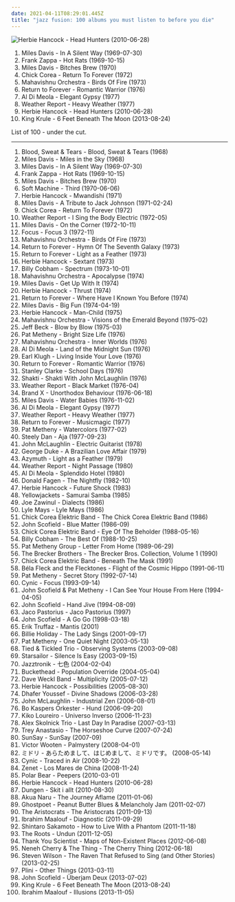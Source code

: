 ```yaml
---
date: 2021-04-11T08:29:01.445Z
title: "jazz fusion: 100 albums you must listen to before you die"
---
```

![Herbie Hancock - Head Hunters (2010-06-28)](http://coverartarchive.org/release/60da23e0-59ce-4c0b-8a4a-fd4d11e5ef3a/6729850517-500.jpg "Herbie Hancock - Head Hunters (2010-06-28)")
<ol class="albums">
<li data-cover="http://coverartarchive.org/release/47873c43-4337-4d3b-9bf2-959f85a7cec1/23109799066-500.jpg" data-tags="jazz" role="button">Miles Davis - In A Silent Way (1969-07-30)</li>
<li data-cover="http://coverartarchive.org/release/bd527306-0dd8-4d99-93c4-4267ff649776/4430294983-500.jpg" data-tags="progressive rock" role="button">Frank Zappa - Hot Rats (1969-10-15)</li>
<li data-cover="http://coverartarchive.org/release/b7cf6ab3-1fab-45cd-97a2-8e684ffcada1/1895278823-500.jpg" data-tags="jazz, jazz fusion" role="button">Miles Davis - Bitches Brew (1970)</li>
<li data-cover="http://coverartarchive.org/release/0a779a9f-c0ad-3661-880f-b4277365738e/4327744677-500.jpg" data-tags="jazz, jazz fusion" role="button">Chick Corea - Return To Forever (1972)</li>
<li data-cover="https://img.discogs.com/UFh87Uai_ujOf6UQQ7uuv-_0DQY=/fit-in/450x472/filters:strip_icc():format(jpeg):mode_rgb():quality(90)/discogs-images/R-2531955-1292167778.jpeg.jpg" data-tags="fusion, jazz fusion, progressive rock" role="button">Mahavishnu Orchestra - Birds Of Fire (1973)</li>
<li data-cover="http://coverartarchive.org/release/87a1d771-e4b9-4c90-8c8b-f4a3e15187fd/3987903596-500.jpg" data-tags="jazz fusion, fusion" role="button">Return to Forever - Romantic Warrior (1976)</li>
<li data-cover="https://img.discogs.com/P08vvN0k9cAp_205aggHldYpfl8=/fit-in/600x616/filters:strip_icc():format(jpeg):mode_rgb():quality(90)/discogs-images/R-2622005-1536349971-1230.jpeg.jpg" data-tags="jazz fusion, jazz, fusion" role="button">Al Di Meola - Elegant Gypsy (1977)</li>
<li data-cover="http://coverartarchive.org/release/8b5c22c6-f712-489e-9a1d-6cb235cb7c50/21859761852-500.jpg" data-tags="jazz, fusion, jazz fusion" role="button">Weather Report - Heavy Weather (1977)</li>
<li data-cover="http://coverartarchive.org/release/60da23e0-59ce-4c0b-8a4a-fd4d11e5ef3a/6729850517-500.jpg" data-tags="jazz, funk" role="button">Herbie Hancock - Head Hunters (2010-06-28)</li>
<li data-cover="http://coverartarchive.org/release/6c433abe-415f-47e5-9bfa-44fbafee151b/5084224967-500.jpg" data-tags="post-punk" role="button">King Krule - 6 Feet Beneath The Moon (2013-08-24)</li>
</ol>
List of 100 - under the cut.
<!-- more -->

_________________

<ol class="albums">
<li data-cover="http://coverartarchive.org/release/17eeb2b9-0aa2-4403-bc94-ebb8915935c9/8386691664-500.jpg" data-tags="60s, classic rock" role="button">
Blood, Sweat & Tears - Blood, Sweat & Tears (1968)
</li>
<li data-cover="https://via.placeholder.com/450" data-tags="jazz" role="button">
Miles Davis - Miles in the Sky (1968)
</li>
<li data-cover="http://coverartarchive.org/release/47873c43-4337-4d3b-9bf2-959f85a7cec1/23109799066-500.jpg" data-tags="jazz" role="button">
Miles Davis - In A Silent Way (1969-07-30)
</li>
<li data-cover="http://coverartarchive.org/release/bd527306-0dd8-4d99-93c4-4267ff649776/4430294983-500.jpg" data-tags="progressive rock" role="button">
Frank Zappa - Hot Rats (1969-10-15)
</li>
<li data-cover="http://coverartarchive.org/release/b7cf6ab3-1fab-45cd-97a2-8e684ffcada1/1895278823-500.jpg" data-tags="jazz, jazz fusion" role="button">
Miles Davis - Bitches Brew (1970)
</li>
<li data-cover="http://coverartarchive.org/release/b26f4f09-a362-42db-ad7b-3f25686b4c1e/8199726377-500.jpg" data-tags="progressive rock" role="button">
Soft Machine - Third (1970-06-06)
</li>
<li data-cover="http://coverartarchive.org/release/901a3877-a0ed-44bb-a3d4-87fcded5cf9e/14741915528-500.jpg" data-tags="jazz, instrumental, 70s, fusion, jazz-funk, jazz fusion" role="button">
Herbie Hancock - Mwandishi (1971)
</li>
<li data-cover="http://coverartarchive.org/release/dca1aa63-ae18-3698-b7d7-72b3fb586af3/25848951329-500.jpg" data-tags="fusion, jazz" role="button">
Miles Davis - A Tribute to Jack Johnson (1971-02-24)
</li>
<li data-cover="http://coverartarchive.org/release/0a779a9f-c0ad-3661-880f-b4277365738e/4327744677-500.jpg" data-tags="jazz, jazz fusion" role="button">
Chick Corea - Return To Forever (1972)
</li>
<li data-cover="http://coverartarchive.org/release/b193f29d-ac56-40bf-b603-24645dc54ca6/16296439512-500.jpg" data-tags="weather report, fusion, jazz fusion" role="button">
Weather Report - I Sing the Body Electric (1972-05)
</li>
<li data-cover="http://coverartarchive.org/release/4a10b3a4-4c2d-37f7-8eb5-472ea6bfff2d/15959429311-500.jpg" data-tags="fusion, jazz, funk" role="button">
Miles Davis - On the Corner (1972-10-11)
</li>
<li data-cover="https://img.discogs.com/7dQT5PETbef6atISmiKXogd6lHs=/fit-in/600x594/filters:strip_icc():format(jpeg):mode_rgb():quality(90)/discogs-images/R-628918-1576161543-5759.jpeg.jpg" data-tags="instrumental, progressive rock, jazz fusion" role="button">
Focus - Focus 3 (1972-11)
</li>
<li data-cover="https://img.discogs.com/UFh87Uai_ujOf6UQQ7uuv-_0DQY=/fit-in/450x472/filters:strip_icc():format(jpeg):mode_rgb():quality(90)/discogs-images/R-2531955-1292167778.jpeg.jpg" data-tags="fusion, jazz fusion, progressive rock" role="button">
Mahavishnu Orchestra - Birds Of Fire (1973)
</li>
<li data-cover="http://coverartarchive.org/release/50a74406-faad-47f9-a4b1-3926d8b8bcc8/14735233443-500.jpg" data-tags="jazz fusion, jazz, fusion" role="button">
Return to Forever - Hymn Of The Seventh Galaxy (1973)
</li>
<li data-cover="http://coverartarchive.org/release/e3d62cbe-36ba-430f-9676-9b6614f2ea8f/9975426138-500.jpg" data-tags="jazz, jazz fusion, latin jazz" role="button">
Return to Forever - Light as a Feather (1973)
</li>
<li data-cover="http://coverartarchive.org/release/9aa38b48-7160-30a6-877c-2da7f53f3d3f/15612031939-500.jpg" data-tags="jazz, fusion" role="button">
Herbie Hancock - Sextant (1973)
</li>
<li data-cover="https://img.discogs.com/Qb7Yy2NFaTqIwqDxfCV2o-Z-zVc=/fit-in/300x300/filters:strip_icc():format(jpeg):mode_rgb():quality(90)/discogs-images/R-6602833-1422894843-6069.jpeg.jpg" data-tags="fusion, jazz fusion, jazz rock" role="button">
Billy Cobham - Spectrum (1973-10-01)
</li>
<li data-cover="http://coverartarchive.org/release/e1ea9df2-d718-462b-bd9b-0f701e83dc81/5014697668-500.jpg" data-tags="jazz fusion, jazz" role="button">
Mahavishnu Orchestra - Apocalypse (1974)
</li>
<li data-cover="http://coverartarchive.org/release/b8a32bb4-9858-3dfb-b0a2-0a67e05ee80a/15015714324-500.jpg" data-tags="jazz" role="button">
Miles Davis - Get Up With It (1974)
</li>
<li data-cover="http://coverartarchive.org/release/c5caeea7-7b96-39ef-8306-032f1f4776f1/8728957198-500.jpg" data-tags="jazz funk, instrumental, funk, jazz fusion" role="button">
Herbie Hancock - Thrust (1974)
</li>
<li data-cover="http://coverartarchive.org/release/5022e9d0-a1b2-4188-aea7-f19e1fe997a4/4105911297-500.jpg" data-tags="jazz fusion" role="button">
Return to Forever - Where Have I Known You Before (1974)
</li>
<li data-cover="http://coverartarchive.org/release/a693e5f2-42c8-4f59-a670-f3aff6586fe5/13486638538-500.jpg" data-tags="jazz, jazz fusion, electric miles" role="button">
Miles Davis - Big Fun (1974-04-19)
</li>
<li data-cover="http://coverartarchive.org/release/89daddd1-15aa-373e-8998-03ddb16092b4/8714236235-500.jpg" data-tags="funk, jazz fusion" role="button">
Herbie Hancock - Man-Child (1975)
</li>
<li data-cover="http://coverartarchive.org/release/353cdc26-f8f5-3ef4-b103-f8b5d3686c2d/11790305680-500.jpg" data-tags="fusion, jazz fusion" role="button">
Mahavishnu Orchestra - Visions of the Emerald Beyond (1975-02)
</li>
<li data-cover="https://img.discogs.com/F_PpNjjNEZPo3pSL97LApvoxhJU=/fit-in/600x590/filters:strip_icc():format(jpeg):mode_rgb():quality(90)/discogs-images/R-7016529-1572163829-8011.jpeg.jpg" data-tags="fusion" role="button">
Jeff Beck - Blow by Blow (1975-03)
</li>
<li data-cover="http://coverartarchive.org/release/655219aa-f312-445d-9182-5af2d23ab65e/21312834588-500.jpg" data-tags="jazz" role="button">
Pat Metheny - Bright Size Life (1976)
</li>
<li data-cover="https://img.discogs.com/u7Ek0WG5HjdEhQpwuwN05bXQ6zQ=/fit-in/600x595/filters:strip_icc():format(jpeg):mode_rgb():quality(90)/discogs-images/R-8944230-1505701006-2687.jpeg.jpg" data-tags="jazz fusion" role="button">
Mahavishnu Orchestra - Inner Worlds (1976)
</li>
<li data-cover="http://coverartarchive.org/release/2130badd-2c36-4061-b03e-66127118a7dc/5191736117-500.jpg" data-tags="fusion, jazz fusion" role="button">
Al Di Meola - Land of the Midnight Sun (1976)
</li>
<li data-cover="http://coverartarchive.org/release/36068d13-ad08-4b64-85e2-42f5c18f907c/16655709472-500.jpg" data-tags="jazz fusion" role="button">
Earl Klugh - Living Inside Your Love (1976)
</li>
<li data-cover="http://coverartarchive.org/release/87a1d771-e4b9-4c90-8c8b-f4a3e15187fd/3987903596-500.jpg" data-tags="jazz fusion, fusion" role="button">
Return to Forever - Romantic Warrior (1976)
</li>
<li data-cover="https://img.discogs.com/tSGbJ9esxokOZOQORPKleBNGOjo=/fit-in/320x320/filters:strip_icc():format(jpeg):mode_rgb():quality(90)/discogs-images/R-3638369-1338386921-8466.jpeg.jpg" data-tags="jazz fusion, jazz, bass" role="button">
Stanley Clarke - School Days (1976)
</li>
<li data-cover="https://img.discogs.com/QxitcrBL-XDqIXH1szSS3_b5EE8=/fit-in/600x595/filters:strip_icc():format(jpeg):mode_rgb():quality(90)/discogs-images/R-463495-1496683010-9623.jpeg.jpg" data-tags="jazz fusion, world fusion, world jazz" role="button">
Shakti - Shakti With John McLaughlin (1976)
</li>
<li data-cover="https://img.discogs.com/Lqi0FlOkjCdBSpOBQlXqURgU1oI=/fit-in/500x500/filters:strip_icc():format(jpeg):mode_rgb():quality(90)/discogs-images/R-4939913-1380041719-7816.jpeg.jpg" data-tags="jazz, fusion" role="button">
Weather Report - Black Market (1976-04)
</li>
<li data-cover="http://coverartarchive.org/release/2f023bc1-1835-4199-8652-fe775dfa51d2/17372973548-500.jpg" data-tags="progressive rock, fusion, jazz fusion" role="button">
Brand X - Unorthodox Behaviour (1976-06-18)
</li>
<li data-cover="http://coverartarchive.org/release/31dd702a-eb02-4000-96fc-c4e34d45a16c/11796737231-500.jpg" data-tags="jazz, fusion, trumpet" role="button">
Miles Davis - Water Babies (1976-11-02)
</li>
<li data-cover="https://img.discogs.com/P08vvN0k9cAp_205aggHldYpfl8=/fit-in/600x616/filters:strip_icc():format(jpeg):mode_rgb():quality(90)/discogs-images/R-2622005-1536349971-1230.jpeg.jpg" data-tags="jazz fusion, jazz, fusion" role="button">
Al Di Meola - Elegant Gypsy (1977)
</li>
<li data-cover="http://coverartarchive.org/release/8b5c22c6-f712-489e-9a1d-6cb235cb7c50/21859761852-500.jpg" data-tags="jazz, fusion, jazz fusion" role="button">
Weather Report - Heavy Weather (1977)
</li>
<li data-cover="http://coverartarchive.org/release/19bb9a16-1f71-45fd-8913-d9bf4ea31939/4002721099-500.jpg" data-tags="jazz, jazz fusion" role="button">
Return to Forever - Musicmagic (1977)
</li>
<li data-cover="https://via.placeholder.com/450" data-tags="jazz" role="button">
Pat Metheny - Watercolors (1977-02)
</li>
<li data-cover="https://via.placeholder.com/450" data-tags="70s, classic rock" role="button">
Steely Dan - Aja (1977-09-23)
</li>
<li data-cover="https://img.discogs.com/Wd6Hp3tcXC-n9U2QSGcnALVsaLE=/fit-in/600x600/filters:strip_icc():format(jpeg):mode_rgb():quality(90)/discogs-images/R-2623868-1461839493-9152.jpeg.jpg" data-tags="fusion, jazz rock, jazz fusion" role="button">
John McLaughlin - Electric Guitarist (1978)
</li>
<li data-cover="http://coverartarchive.org/release/5e44ae6f-932a-4a1c-8978-652df0d851c1/4840251199-500.jpg" data-tags="jazz-funk, jazz fusion, funk" role="button">
George Duke - A Brazilian Love Affair (1979)
</li>
<li data-cover="http://coverartarchive.org/release/99a76d2d-d50a-407b-aa39-d40c9559344c/17196103051-500.jpg" data-tags="jazz fusion" role="button">
Azymuth - Light as a Feather (1979)
</li>
<li data-cover="http://coverartarchive.org/release/9c24a398-4847-30b4-a508-9c8e9350bdc5/18749214672-500.jpg" data-tags="jazz, jazz fusion" role="button">
Weather Report - Night Passage (1980)
</li>
<li data-cover="https://img.discogs.com/G2yf-2Yi4J4tCPuItg2HPPNZKMg=/fit-in/600x601/filters:strip_icc():format(jpeg):mode_rgb():quality(90)/discogs-images/R-4527702-1442212442-8222.jpeg.jpg" data-tags="jazz fusion" role="button">
Al Di Meola - Splendido Hotel (1980)
</li>
<li data-cover="https://img.discogs.com/n8TRA44U-Li7z0pwAK9fq1szb04=/fit-in/600x586/filters:strip_icc():format(jpeg):mode_rgb():quality(90)/discogs-images/R-2084078-1481223166-2282.jpeg.jpg" data-tags="jazz rock, donald fagen" role="button">
Donald Fagen - The Nightfly (1982-10)
</li>
<li data-cover="http://coverartarchive.org/release/5a0aa443-503f-3c40-b792-c729b78d81ac/3167007172-500.jpg" data-tags="jazz, electronic, funk" role="button">
Herbie Hancock - Future Shock (1983)
</li>
<li data-cover="https://img.discogs.com/qUE0SP-bGsy3qdW6KQPF9HLV6qs=/fit-in/600x600/filters:strip_icc():format(jpeg):mode_rgb():quality(90)/discogs-images/R-1545612-1394030758-4574.jpeg.jpg" data-tags="jazz, jazz fusion" role="button">
Yellowjackets - Samurai Samba (1985)
</li>
<li data-cover="http://coverartarchive.org/release/dfe7a02f-fd29-38cc-8bfb-3fa9ead9828c/4523303197-500.jpg" data-tags="hard bop, world fusion" role="button">
Joe Zawinul - Dialects (1986)
</li>
<li data-cover="http://coverartarchive.org/release/71ebd530-5351-403d-a09d-2a6c68cf92f3/14875503355-500.jpg" data-tags="piano, jazz fusion" role="button">
Lyle Mays - Lyle Mays (1986)
</li>
<li data-cover="https://img.discogs.com/Fh7uKtxCe_tZDa1TRmGCBhzWQ8M=/fit-in/600x600/filters:strip_icc():format(jpeg):mode_rgb():quality(90)/discogs-images/R-2847517-1463261380-3525.jpeg.jpg" data-tags="jazz fusion, chick corea electric band" role="button">
Chick Corea Elektric Band - The Chick Corea Elektric Band (1986)
</li>
<li data-cover="https://img.discogs.com/NBfGbGN7Iq5EcQszE9-mO8FWDfQ=/fit-in/600x635/filters:strip_icc():format(jpeg):mode_rgb():quality(90)/discogs-images/R-3662128-1422472655-7757.jpeg.jpg" data-tags="jazz, jazz fusion" role="button">
John Scofield - Blue Matter (1986-09)
</li>
<li data-cover="http://coverartarchive.org/release/77133844-492c-4d3d-ba53-c83cda466871/27144876051-500.jpg" data-tags="jazz, fusion, jazz fusion" role="button">
Chick Corea Elektric Band - Eye Of The Beholder (1988-05-16)
</li>
<li data-cover="https://img.discogs.com/cWwipT6ReR0fE4KACwmnL5G0a6E=/fit-in/600x834/filters:strip_icc():format(jpeg):mode_rgb():quality(90)/discogs-images/R-9492176-1481507030-2276.jpeg.jpg" data-tags="jazz fusion" role="button">
Billy Cobham - The Best Of (1988-10-25)
</li>
<li data-cover="https://img.discogs.com/mMyb5NzdtxLw_lSRMe4C5SRQ-yo=/fit-in/300x300/filters:strip_icc():format(jpeg):mode_rgb():quality(90)/discogs-images/R-9725389-1485399125-6304.jpeg.jpg" data-tags="jazz, fusion" role="button">
Pat Metheny Group - Letter From Home (1989-06-29)
</li>
<li data-cover="https://img.discogs.com/IRNYG-ZER3UsKGa1kPHnJpxPXv0=/fit-in/600x600/filters:strip_icc():format(jpeg):mode_rgb():quality(90)/discogs-images/R-1995732-1395189136-5152.jpeg.jpg" data-tags="funk, brecker, jazz fusion, rock top, rock top funky soul, the brecker brother-the brecker broscollection, volumen 1" role="button">
The Brecker Brothers - The Brecker Bros. Collection, Volume 1 (1990)
</li>
<li data-cover="http://coverartarchive.org/release/a7015fb8-4448-4bc5-baf4-4f057e27d89d/17840351631-500.jpg" data-tags="jazz fusion" role="button">
Chick Corea Elektric Band - Beneath The Mask (1991)
</li>
<li data-cover="http://coverartarchive.org/release/1bd25cd6-aaa6-4d08-87e1-cfcc48fbff9f/13378151593-500.jpg" data-tags="jazz fusion, flecktones" role="button">
Béla Fleck and the Flecktones - Flight of the Cosmic Hippo (1991-06-11)
</li>
<li data-cover="http://coverartarchive.org/release/26cff9b7-7676-414b-a35e-fbce05ba4715/15869282147-500.jpg" data-tags="jazz, jazz fusion, pat metheny" role="button">
Pat Metheny - Secret Story (1992-07-14)
</li>
<li data-cover="https://img.discogs.com/tM9Y9ZW2m05DZVj_ZwipowXJKFU=/fit-in/450x450/filters:strip_icc():format(jpeg):mode_rgb():quality(90)/discogs-images/R-655586-1143989097.jpeg.jpg" data-tags="progressive metal" role="button">
Cynic - Focus (1993-09-14)
</li>
<li data-cover="https://via.placeholder.com/450" data-tags="jazz, jazz guitar, jazz fusion" role="button">
John Scofield & Pat Metheny - I Can See Your House From Here (1994-04-05)
</li>
<li data-cover="http://coverartarchive.org/release/b0980ad3-41f1-474c-88ac-cb7cfa898769/26519256124-500.jpg" data-tags="jazz, jazz fusion" role="button">
John Scofield - Hand Jive (1994-08-09)
</li>
<li data-cover="https://via.placeholder.com/450" data-tags="jazz, bass, fusion" role="button">
Jaco Pastorius - Jaco Pastorius (1997)
</li>
<li data-cover="https://img.discogs.com/M8dBJZvAEjgiN5w1IXdlph-3r0Y=/fit-in/592x600/filters:strip_icc():format(jpeg):mode_rgb():quality(90)/discogs-images/R-3334536-1326229632.jpeg.jpg" data-tags="jazz" role="button">
John Scofield - A Go Go (1998-03-18)
</li>
<li data-cover="http://coverartarchive.org/release/b2276751-9ce5-3650-93e0-170aa1c309c8/6281319905-500.jpg" data-tags="jazz, jazz fusion" role="button">
Erik Truffaz - Mantis (2001)
</li>
<li data-cover="https://img.discogs.com/b8sPdfPQNF6YC_YeElRP7gnm3ZQ=/fit-in/600x597/filters:strip_icc():format(jpeg):mode_rgb():quality(90)/discogs-images/R-513661-1167301759.jpeg.jpg" data-tags="jazz fusion, billie flower" role="button">
Billie Holiday - The Lady Sings (2001-09-17)
</li>
<li data-cover="https://img.discogs.com/K_wFkVYGXXX23vuBQJ7vDfE4sdY=/fit-in/450x450/filters:strip_icc():format(jpeg):mode_rgb():quality(90)/discogs-images/R-3649068-1338825965-9999.jpeg.jpg" data-tags="jazz, pat metheny" role="button">
Pat Metheny - One Quiet Night (2003-05-13)
</li>
<li data-cover="https://img.discogs.com/hr5sUaRDxR8QdrFIOTF51iWYCd4=/fit-in/600x542/filters:strip_icc():format(jpeg):mode_rgb():quality(90)/discogs-images/R-168765-1587282765-8727.jpeg.jpg" data-tags="experimental, jazz fusion" role="button">
Tied & Tickled Trio - Observing Systems (2003-09-08)
</li>
<li data-cover="https://img.discogs.com/jrWVzobDRoF5M8iFRO0_ha-z8PQ=/fit-in/600x592/filters:strip_icc():format(jpeg):mode_rgb():quality(90)/discogs-images/R-434193-1482085620-7376.jpeg.jpg" data-tags="britpop, indie rock" role="button">
Starsailor - Silence Is Easy (2003-09-15)
</li>
<li data-cover="https://img.discogs.com/JLZ8kTU1hQhlwYxyRsJxNzWYO5c=/fit-in/600x515/filters:strip_icc():format(jpeg):mode_rgb():quality(90)/discogs-images/R-228009-1143075971.jpeg.jpg" data-tags="chillout, japanese, downtempo, easy listening, acid jazz, lounge, jazz fusion, jpop, asian, j-pop, jazz pop, 2 s34rch, asian music, retroschool, asian pop, jazztronik, samurai music, amazing japanese lounge music, colorful album covers, rainbow album covers" role="button">
Jazztronik - 七色 (2004-02-04)
</li>
<li data-cover="http://coverartarchive.org/release/6e0ee514-eda6-4293-861f-69d76a761eb1/14928804962-500.jpg" data-tags="progressive rock, jazz fusion" role="button">
Buckethead - Population Override (2004-05-04)
</li>
<li data-cover="http://coverartarchive.org/release/d73c16f6-c6fc-4860-adf7-3fd96242e46e/2087988840-500.jpg" data-tags="jazz fusion, jazz" role="button">
Dave Weckl Band - Multiplicity (2005-07-12)
</li>
<li data-cover="http://coverartarchive.org/release/bf5dad55-411f-3f85-a763-5be324f31dac/7754470772-500.jpg" data-tags="herbie hancock" role="button">
Herbie Hancock - Possibilities (2005-08-30)
</li>
<li data-cover="http://coverartarchive.org/release/4d05abd8-a988-4e76-b6d0-6baf7570a0df/3067000893-500.jpg" data-tags="nu jazz, chillout, jazz, arabic, jazz fusion, nujazz, ecm, world fusion, tunisia, dhafer youssef, hazagusa, qlencja world selection" role="button">
Dhafer Youssef - Divine Shadows (2006-03-28)
</li>
<li data-cover="http://coverartarchive.org/release/b72a4fbc-397e-4fb5-bf56-69f0fd87004a/6994316341-500.jpg" data-tags="jazz fusion, jazz, fusion" role="button">
John McLaughlin - Industrial Zen (2006-08-01)
</li>
<li data-cover="https://img.discogs.com/79p13npAMCu7cPTGCYJAsKCSRwk=/fit-in/600x600/filters:strip_icc():format(jpeg):mode_rgb():quality(90)/discogs-images/R-463671-1432890120-5986.jpeg.jpg" data-tags="rock, swedish, scandinavian, jazz fusion, nordic, jazz rock, sweden, scandinavia, i own this album, svenskprov" role="button">
Bo Kaspers Orkester - Hund (2006-09-20)
</li>
<li data-cover="https://img.discogs.com/Pw9-WkqfeTUZGoRbOY6PNtN-Uds=/fit-in/600x534/filters:strip_icc():format(jpeg):mode_rgb():quality(90)/discogs-images/R-3471587-1331689568.jpeg.jpg" data-tags="fusion, jazz, guitar virtuoso, instrumental" role="button">
Kiko Loureiro - Universo Inverso (2006-11-23)
</li>
<li data-cover="http://coverartarchive.org/release/7501fa57-c633-4d14-b830-ccb0ba59ae29/16465596696-500.jpg" data-tags="jazz fusion, jazz guitar" role="button">
Alex Skolnick Trio - Last Day In Paradise (2007-03-13)
</li>
<li data-cover="http://coverartarchive.org/release/6fae20fa-e265-463b-ab0b-b1e461cb6313/27699120331-500.jpg" data-tags="rock, funk, trumpet, tenor saxophone, flute, trombone, jazz fusion, alto saxophone, jazzy, jam, baritone saxophone" role="button">
Trey Anastasio - The Horseshoe Curve (2007-07-24)
</li>
<li data-cover="https://img.discogs.com/Ekhpoc-K1J5POmMeD1yq68TTTCA=/fit-in/600x534/filters:strip_icc():format(jpeg):mode_rgb():quality(90)/discogs-images/R-1681569-1236768592.jpeg.jpg" data-tags="soul, vocal jazz, acid jazz, lounge, jazz fusion, funky, sun, post-jazz, indie jazz, soul vocal" role="button">
SunSay - SunSay (2007-09)
</li>
<li data-cover="http://coverartarchive.org/release/7dca5d94-ae00-48fe-ae27-2c8dd86bf614/6825582808-500.jpg" data-tags="jazz, jazz fusion" role="button">
Victor Wooten - Palmystery (2008-04-01)
</li>
<li data-cover="http://coverartarchive.org/release/5ff8b2c5-2c41-4ea9-b368-2886cf9f49eb/8837803331-500.jpg" data-tags="noise rock, boobs on cover" role="button">
ミドリ - あらためまして、はじめまして、ミドリです。 (2008-05-14)
</li>
<li data-cover="http://coverartarchive.org/release/89d8943c-507f-4476-8b61-dbfef0dce878/9150512902-500.jpg" data-tags="progressive metal" role="button">
Cynic - Traced in Air (2008-10-22)
</li>
<li data-cover="http://coverartarchive.org/release/0d1e60b6-6ba0-4dc6-974f-ba900391480d/7357035316-500.jpg" data-tags="jazz, latin, jazz fusion, flamenco jazz, spanish jazz, zenet, spain jazz fusion, spanish flamenco, artolive, qlencja relax selection, robbis" role="button">
Zenet - Los Mares de China (2008-11-24)
</li>
<li data-cover="https://img.discogs.com/XMDd2We33_c9r3QA8Y5f8aB2etI=/fit-in/303x303/filters:strip_icc():format(jpeg):mode_rgb():quality(90)/discogs-images/R-2173054-1267957273.jpeg.jpg" data-tags="electronic, ambient, experimental, jazz fusion, the leaf label, jazz-fusion, gammarec, freepurp1e" role="button">
Polar Bear - Peepers (2010-03-01)
</li>
<li data-cover="http://coverartarchive.org/release/60da23e0-59ce-4c0b-8a4a-fd4d11e5ef3a/6729850517-500.jpg" data-tags="jazz, funk" role="button">
Herbie Hancock - Head Hunters (2010-06-28)
</li>
<li data-cover="https://img.discogs.com/tJhApeU1ofIAXMlltdnSRcuYqGU=/fit-in/300x300/filters:strip_icc():format(jpeg):mode_rgb():quality(90)/discogs-images/R-2414955-1283559353.jpeg.jpg" data-tags="rock, alternative rock, swedish, progressive rock, jazz fusion, retro, psychedelic rock, sweden, neo-psychedelia, jazz-rock, mexican summer, dungen, subliminal sounds" role="button">
Dungen - Skit i allt (2010-08-30)
</li>
<li data-cover="http://coverartarchive.org/release/89efad71-65d2-4f96-bc55-d69ad147bae2/5156830383-500.jpg" data-tags="hip hop, jazz fusion, poetry" role="button">
Akua Naru - The Journey Aflame (2011-01-06)
</li>
<li data-cover="https://img.discogs.com/o6SwXLZ6Lq03cQll6aPzAQE0kXw=/fit-in/420x420/filters:strip_icc():format(jpeg):mode_rgb():quality(90)/discogs-images/R-2705920-1297365038.jpeg.jpg" data-tags="hip hop, experimental" role="button">
Ghostpoet - Peanut Butter Blues & Melancholy Jam (2011-02-07)
</li>
<li data-cover="http://coverartarchive.org/release/4adc7049-c1a6-41bb-99b1-eafc33cac370/20892309017-500.jpg" data-tags="progressive rock, jazz fusion, jazz rock" role="button">
The Aristocrats - The Aristocrats (2011-09-13)
</li>
<li data-cover="http://coverartarchive.org/release/1197620b-64bd-4fce-b211-d462b797fc2a/3003374541-500.jpg" data-tags="jazz, jazz fusion" role="button">
Ibrahim Maalouf - Diagnostic (2011-09-29)
</li>
<li data-cover="http://coverartarchive.org/release/75f27f5c-bc81-4cc9-bc46-afe4f041c6ab/8887014441-500.jpg" data-tags="pop, rock, bossa nova, jazz fusion" role="button">
Shintaro Sakamoto - How to Live With a Phantom (2011-11-18)
</li>
<li data-cover="http://coverartarchive.org/release/17105002-a6fd-4f92-9589-aa7f98073638/4785732549-500.jpg" data-tags="hip hop" role="button">
The Roots - Undun (2011-12-05)
</li>
<li data-cover="http://coverartarchive.org/release/b38067d7-5b43-4e96-8596-7ec8ff64c419/6779873663-500.jpg" data-tags="progressive rock" role="button">
Thank You Scientist - Maps of Non-Existent Places (2012-06-08)
</li>
<li data-cover="http://coverartarchive.org/release/569b592f-aa1d-4c0b-838d-95fd00b2406f/3972783637-500.jpg" data-tags="jazz, swedish, norwegian, jazz fusion, avant-garde, art rock, sweden, avant-garde jazz, smalltown supersound, neneh cherry, the thing, cover albums, musicas no plural" role="button">
Neneh Cherry & The Thing - The Cherry Thing (2012-06-18)
</li>
<li data-cover="http://coverartarchive.org/release/4ac426a4-f2c0-4176-86d6-1453cab3f999/23741623778-500.jpg" data-tags="progressive rock" role="button">
Steven Wilson - The Raven That Refused to Sing (and Other Stories) (2013-02-25)
</li>
<li data-cover="http://coverartarchive.org/release/4229af57-e0c7-429a-8ad5-21f3b83fd3d8/6340618581-500.jpg" data-tags="instrumental, progressive rock" role="button">
Plini - Other Things (2013-03-11)
</li>
<li data-cover="http://coverartarchive.org/release/eccb9009-ec2a-4501-b065-7b6bc835f2f7/4492194119-500.jpg" data-tags="jazz fusion" role="button">
John Scofield - Überjam Deux (2013-07-02)
</li>
<li data-cover="http://coverartarchive.org/release/6c433abe-415f-47e5-9bfa-44fbafee151b/5084224967-500.jpg" data-tags="post-punk" role="button">
King Krule - 6 Feet Beneath The Moon (2013-08-24)
</li>
<li data-cover="http://coverartarchive.org/release/1f48c834-23b7-4e5c-a4f8-9f1cf9e45c33/5700304800-500.jpg" data-tags="jazz, epic, trumpet, jazz fusion, jazz funk, funky, world jazz, this album saved my life, fav albums of all time, the very embodiment of musical eclecticism and creativity" role="button">
Ibrahim Maalouf - Illusions (2013-11-05)
</li>
</ol>